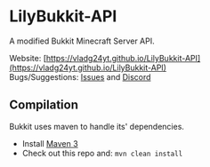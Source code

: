 LilyBukkit-API
======

A modified Bukkit Minecraft Server API.

Website: [https://vladg24yt.github.io/LilyBukkit-API](https://vladg24yt.github.io/LilyBukkit-API)  
Bugs/Suggestions: [Issues](https://github.com/Vladg24YT/LilyBukkit-API/issues) and [Discord](https://discord.gg/qzKFJZW6bZ)

Compilation
-----------

Bukkit uses maven to handle its' dependencies.

* Install [Maven 3](http://maven.apache.org/download.html)
* Check out this repo and: `mvn clean install`